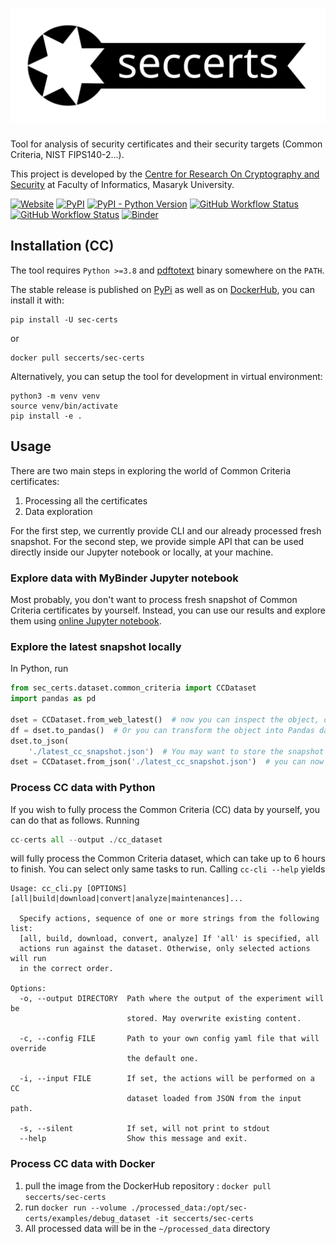 # ![](docs/_static/logo.svg)

Tool for analysis of security certificates and their security targets (Common Criteria, NIST FIPS140-2...).

This project is developed by the [Centre for Research On Cryptography and Security](https://crocs.fi.muni.cz) at Faculty of Informatics, Masaryk University.

[![Website](https://img.shields.io/website?down_color=red&down_message=offline&style=flat-square&up_color=SpringGreen&up_message=online&url=https%3A%2F%2Fseccerts.org)](https://seccerts.org)
[![PyPI](https://img.shields.io/pypi/v/sec-certs?style=flat-square)](https://pypi.org/project/sec-certs/)
[![PyPI - Python Version](https://img.shields.io/pypi/pyversions/sec-certs?label=Python%20versions&style=flat-square)](https://pypi.org/project/sec-certs/)
[![GitHub Workflow Status](https://img.shields.io/github/workflow/status/crocs-muni/sec-certs/tests?style=flat-square)](https://github.com/crocs-muni/sec-certs/actions/workflows/tests.yml)
[![GitHub Workflow Status](https://img.shields.io/github/workflow/status/crocs-muni/sec-certs/Docker%20Image%20CI?label=Docker%20build&style=flat-square)](https://hub.docker.com/repository/docker/seccerts/sec-certs)
[![Binder](https://mybinder.org/badge_logo.svg)](https://mybinder.org/v2/gh/crocs-muni/sec-certs/cc-feature-parity?filepath=notebooks%2Fcc_data_exploration.ipynb)

## Installation (CC)

The tool requires `Python >=3.8` and [pdftotext](https://www.xpdfreader.com/pdftotext-man.html) binary somewhere on the `PATH`.

The stable release is published on [PyPi](https://pypi.org/project/sec-certs/) as well as on [DockerHub](https://hub.docker.com/repository/docker/seccerts/sec-certs), you can install it with:

```
pip install -U sec-certs
```

or

```
docker pull seccerts/sec-certs
```

Alternatively, you can setup the tool for development in virtual environment:

```
python3 -m venv venv
source venv/bin/activate
pip install -e .
```

## Usage

There are two main steps in exploring the world of Common Criteria certificates:

1. Processing all the certificates
2. Data exploration

For the first step, we currently provide CLI and our already processed fresh snapshot. For the second step, we provide simple API that can be used directly inside our Jupyter notebook or locally, at your machine. 

### Explore data with MyBinder Jupyter notebook

Most probably, you don't want to process fresh snapshot of Common Criteria certificates by yourself. Instead, you can use our results and explore them using [online Jupyter notebook](https://mybinder.org/v2/gh/crocs-muni/sec-certs/dev?filepath=notebooks%2Fcc_data_exploration.ipynb).

### Explore the latest snapshot locally

In Python, run

```python
from sec_certs.dataset.common_criteria import CCDataset
import pandas as pd

dset = CCDataset.from_web_latest()  # now you can inspect the object, certificates are held in dset.certs
df = dset.to_pandas()  # Or you can transform the object into Pandas dataframe
dset.to_json(
    './latest_cc_snapshot.json')  # You may want to store the snapshot as json, so that you don't have to download it again
dset = CCDataset.from_json('./latest_cc_snapshot.json')  # you can now load your stored dataset again
```

### Process CC data with Python

If you wish to fully process the Common Criteria (CC) data by yourself, you can do that as follows. Running

```python
cc-certs all --output ./cc_dataset
```

will fully process the Common Criteria dataset, which can take up to 6 hours to finish. You can select only same tasks to run. Calling `cc-cli --help` yields

```
Usage: cc_cli.py [OPTIONS] [all|build|download|convert|analyze|maintenances]...

  Specify actions, sequence of one or more strings from the following list:
  [all, build, download, convert, analyze] If 'all' is specified, all
  actions run against the dataset. Otherwise, only selected actions will run
  in the correct order.

Options:
  -o, --output DIRECTORY  Path where the output of the experiment will be
                          stored. May overwrite existing content.

  -c, --config FILE       Path to your own config yaml file that will override
                          the default one.

  -i, --input FILE        If set, the actions will be performed on a CC
                          dataset loaded from JSON from the input path.

  -s, --silent            If set, will not print to stdout
  --help                  Show this message and exit.
```

### Process CC data with Docker 

 1. pull the image from the DockerHub repository : `docker pull seccerts/sec-certs`
 2. run `docker run --volume ./processed_data:/opt/sec-certs/examples/debug_dataset -it seccerts/sec-certs`
 3. All processed data will be in the `~/processed_data` directory
